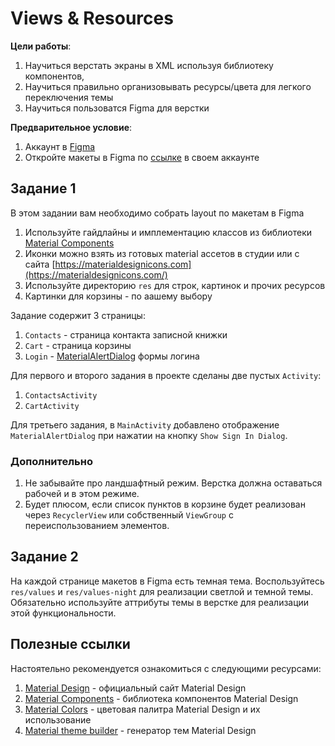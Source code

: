 # Views & Resources

**Цели работы**: 
1. Научиться верстать экраны в XML используя библиотеку компонентов, 
2. Научиться правильно организовывать ресурсы/цвета для легкого переключения темы
3. Научиться пользоватся Figma для верстки

**Предварительное условие**:
1. Аккаунт в [Figma](https://www.figma.com/)
2. Откройте макеты в Figma по [ссылке](https://www.figma.com/community/file/1433109187156322315/views-and-resources) в своем аккаунте

## Задание 1

В этом задании вам необходимо собрать layout по макетам в Figma

1. Используйте гайдлайны и имплементацию классов из библиотеки [Material Components](https://m3.material.io/components)
2. Иконки можно взять из готовых material ассетов в студии или с сайта [https://materialdesignicons.com](https://materialdesignicons.com/)
3. Используйте директорию `res` для строк, картинок и прочих ресурсов
4. Картинки для корзины - по аашему выбору

Задание содержит 3 страницы:
1. `Contacts` - страница контакта записной книжки
2. `Cart` - страница корзины
3. `Login` - [MaterialAlertDialog](https://m2.material.io/components/dialogs/android) формы логина

Для первого и второго задания в проекте сделаны две пустых `Activity`:
1. `ContactsActivity`
2. `CartActivity`

Для третьего задания, в `MainActivity` добавлено отображение `MaterialAlertDialog` при нажатии на кнопку `Show Sign In Dialog`.

### Дополнительно

1. Не забывайте про ландшафтный режим. Верстка должна оставаться рабочей и в этом режиме.
2. Будет плюсом, если список пунктов в корзине будет реализован через `RecyclerView` или собственный `ViewGroup` с переиспользованием элементов.

## Задание 2

На каждой странице макетов в Figma есть темная тема. 
Воспользуйтесь `res/values` и `res/values-night` для реализации светлой и темной темы.
Обязательно используйте аттрибуты темы в верстке для реализации этой функциональности.

## Полезные ссылки

Настоятельно рекомендуется ознакомиться с следующими ресурсами:

1. [Material Design](https://material.io/design) - официальный сайт Material Design
2. [Material Components](https://m3.material.io/components) - библиотека компонентов Material Design
3. [Material Colors](https://m2.material.io/design/color/the-color-system.html#color-usage-and-palettes) - цветовая палитра Material Design и их использование
4. [Material theme builder](https://m3.material.io/blog/material-theme-builder) - генератор тем Material Design
